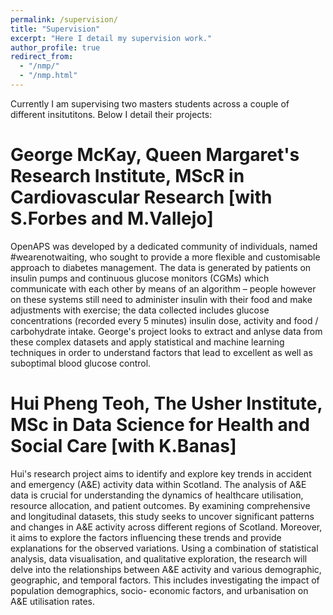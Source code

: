 ```yaml
---
permalink: /supervision/
title: "Supervision"
excerpt: "Here I detail my supervision work."
author_profile: true
redirect_from: 
  - "/nmp/"
  - "/nmp.html"
---
```


Currently I am supervising two masters students across a couple of different insitutitons. Below I detail their projects:

George McKay, Queen Margaret's Research Institute, MScR in Cardiovascular Research [with S.Forbes and M.Vallejo]
======
OpenAPS was developed by a dedicated community of individuals, named #wearenotwaiting, who sought to provide a more flexible and customisable approach to diabetes management. The data is generated by patients on insulin pumps and continuous glucose monitors (CGMs) which communicate with each other by means of an algorithm – people however on these systems still need to administer insulin with their food and make adjustments with exercise; the data collected includes glucose concentrations (recorded every 5 minutes) insulin dose, activity and food / carbohydrate intake. George's project looks to extract and anlyse data from these complex datasets and apply statistical and machine learning techniques in order to understand factors that lead to excellent as well as suboptimal blood glucose control.

Hui Pheng Teoh, The Usher Institute, MSc in Data Science for Health and Social Care [with K.Banas]
======
Hui's research project aims to identify and explore key trends in accident and emergency (A&E) activity data within Scotland. The analysis of A&E data is crucial for understanding the dynamics of healthcare utilisation, resource allocation, and patient outcomes. By examining comprehensive and longitudinal datasets, this study seeks to uncover significant patterns and changes in A&E activity across different regions of Scotland. Moreover, it aims to explore the factors influencing these trends and provide explanations for the observed variations. Using a combination of statistical analysis, data visualisation, and qualitative exploration, the research will delve into the relationships between A&E activity and various demographic, geographic, and temporal factors. This includes investigating the impact of population demographics, socio- economic factors, and urbanisation on A&E utilisation rates.